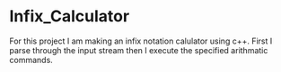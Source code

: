 # Infix_Calculator
For this project I am making an infix notation calulator using c++. First I parse through the input stream then I
execute the specified arithmatic commands. 
